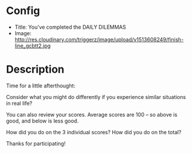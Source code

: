 # Config
 - Title: You've completed the DAILY DILEMMAS
 - Image: http://res.cloudinary.com/triggerz/image/upload/v1513608249/finish-line_gcbtt2.jpg

# Description
Time for a little afterthought:

Consider what you might do differently if you experience similar situations in real life?

You can also review your scores. Average scores are 100 – so above is good, and below is less good.

How did you do on the 3 individual scores? How did you do on the total?

Thanks for participating!


